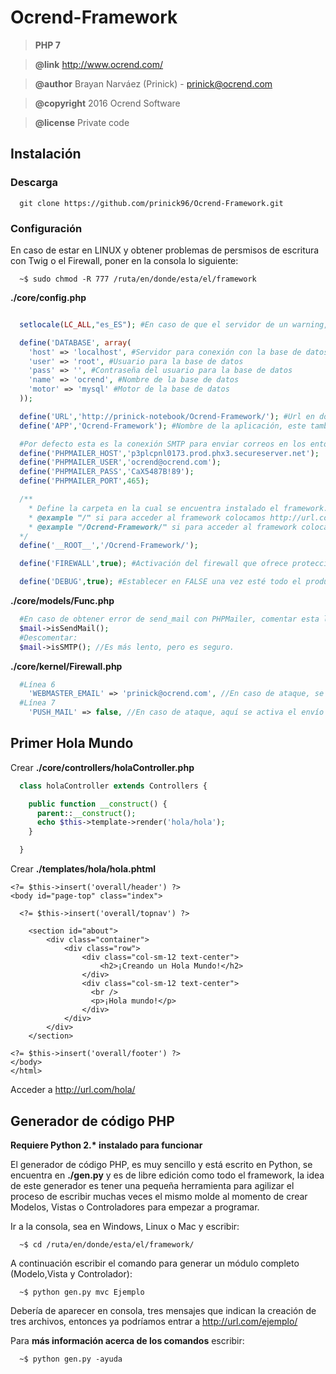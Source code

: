 # Ocrend-Framework

>**PHP 7**

>**@link** http://www.ocrend.com/

>**@author** Brayan Narváez (Prinick) - <prinick@ocrend.com>

>**@copyright** 2016 Ocrend Software

>**@license** Private code

## Instalación
### Descarga
```
  git clone https://github.com/prinick96/Ocrend-Framework.git
```
### Configuración

En caso de estar en LINUX y obtener problemas de persmisos de escritura con Twig o el Firewall, poner en la consola lo siguiente:
```
  ~$ sudo chmod -R 777 /ruta/en/donde/esta/el/framework
```

__./core/config.php__
```php

  setlocale(LC_ALL,"es_ES"); #En caso de que el servidor de un warning, comentar esta línea, significa que no soporta setlocale

  define('DATABASE', array(
    'host' => 'localhost', #Servidor para conexión con la base de datos
    'user' => 'root', #Usuario para la base de datos
    'pass' => '', #Contraseña del usuario para la base de datos
    'name' => 'ocrend', #Nombre de la base de datos
    'motor' => 'mysql' #Motor de la base de datos
  ));

  define('URL','http://prinick-notebook/Ocrend-Framework/'); #Url en donde está instalado el framework, importante el "/" al final
  define('APP','Ocrend-Framework'); #Nombre de la aplicación, este también sale en <title></title>, correos, footer y demás

  #Por defecto esta es la conexión SMTP para enviar correos en los entornos de desarrollo, luego se ha de cambiar en producción.
  define('PHPMAILER_HOST','p3plcpnl0173.prod.phx3.secureserver.net');
  define('PHPMAILER_USER','ocrend@ocrend.com');
  define('PHPMAILER_PASS','CaX5487B!89');
  define('PHPMAILER_PORT',465);

  /**
    * Define la carpeta en la cual se encuentra instalado el framework.
    * @example "/" si para acceder al framework colocamos http://url.com en la URL, ó http://localhost
    * @example "/Ocrend-Framework/" si para acceder al framework colocamos http://url.com/Ocrend-Framework, ó http://localhost/Ocrend-Framework/
  */
  define('__ROOT__','/Ocrend-Framework/');

  define('FIREWALL',true); #Activación del firewall que ofrece protección contra múltiples ataques comunes

  define('DEBUG',true); #Establecer en FALSE una vez esté todo el producción, en desarrollo mantener en true
```
__./core/models/Func.php__
```php
  #En caso de obtener error de send_mail con PHPMailer, comentar esta línea:
  $mail->isSendMail();
  #Descomentar:
  $mail->isSMTP(); //Es más lento, pero es seguro.
```
__./core/kernel/Firewall.php__
```php
  #Línea 6
    'WEBMASTER_EMAIL' => 'prinick@ocrend.com', //En caso de ataque, se enviará un email a este correo notificando
  #Línea 7
    'PUSH_MAIL' => false, //En caso de ataque, aquí se activa el envío de un email de alerta al correo en WEBMASTER_EMAIL
```

## Primer Hola Mundo

Crear __./core/controllers/holaController.php__
```php
  class holaController extends Controllers {

    public function __construct() {
      parent::__construct();
      echo $this->template->render('hola/hola');
    }

  }
```
Crear __./templates/hola/hola.phtml__
```phtml
<?= $this->insert('overall/header') ?>
<body id="page-top" class="index">

  <?= $this->insert('overall/topnav') ?>

    <section id="about">
        <div class="container">
            <div class="row">
                <div class="col-sm-12 text-center">
                    <h2>¡Creando un Hola Mundo!</h2>
                </div>
                <div class="col-sm-12 text-center">
                  <br />
                  <p>¡Hola mundo!</p>
                </div>
            </div>
        </div>
    </section>

<?= $this->insert('overall/footer') ?>
</body>
</html>
```
Acceder a http://url.com/hola/

## Generador de código PHP

__Requiere Python 2.* instalado para funcionar__

El generador de código PHP, es muy sencillo y está escrito en Python, se encuentra en __./gen.py__ y es de libre edición como todo el framework, la idea de este generador es tener una pequeña herramienta para agilizar el proceso de escribir muchas veces el mismo molde al momento de crear Modelos, Vistas o Controladores para empezar a programar.

Ir a la consola, sea en Windows, Linux o Mac y escribir:
```
  ~$ cd /ruta/en/donde/esta/el/framework/
```
A continuación escribir el comando para generar un módulo completo (Modelo,Vista y Controlador):
```
  ~$ python gen.py mvc Ejemplo
```
Debería de aparecer en consola, tres mensajes que indican la creación de tres archivos, entonces ya podríamos entrar a http://url.com/ejemplo/

Para __más información acerca de los comandos__ escribir:
```
  ~$ python gen.py -ayuda
```
